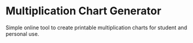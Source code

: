 # Multiplication Chart Generator

Simple online tool to create printable multiplication charts for student and personal use.
